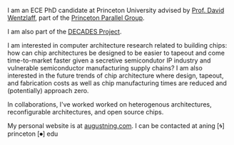 I am an ECE PhD candidate at Princeton University advised by [Prof. David Wentzlaff](https://princeton.edu/~wentzlaf), part of the [Princeton Parallel Group](https://parallel.princeton.edu). 

I am also part of the [DECADES Project](https://decades.cs.princeton.edu/).

I am interested in computer architecture research related to building chips: how can chip architectures be designed to be easier to tapeout and come time-to-market faster given a secretive semicondutor IP industry and vulnerable semiconductor manufacturing supply chains? I am also interested in the future trends of chip architecture where design, tapeout, and fabrication costs as well as chip manufacturing times are reduced and (potentially) approach zero.

In collaborations, I've worked worked on heterogenous architectures, reconfigurable architectures, and open source chips.

My personal website is at [augustning.com](https://augustning.com). I can be contacted at aning [🌀] princeton [⏺] edu



<!--
**AugustNing/AugustNing** is a ✨ _special_ ✨ repository because its `README.md` (this file) appears on your GitHub profile.

Here are some ideas to get you started:

- 🔭 I’m currently working on ...
- 🌱 I’m currently learning ...
- 👯 I’m looking to collaborate on ...
- 🤔 I’m looking for help with ...
- 💬 Ask me about ...
- 📫 How to reach me: ...
- 😄 Pronouns: ...
- ⚡ Fun fact: ...
-->
